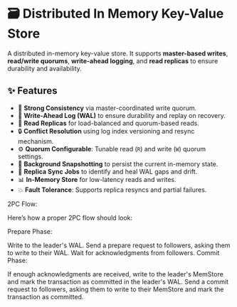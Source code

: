 # 🗃️ Distributed In Memory Key-Value Store

A distributed in-memory key-value store. It supports **master-based writes**, **read/write quorums**, **write-ahead logging**, and **read replicas** to ensure durability and availability.

## ✨ Features

- 🧠 **Strong Consistency** via master-coordinated write quorum.
- 🧾 **Write-Ahead Log (WAL)** to ensure durability and replay on recovery.
- 🔁 **Read Replicas** for load-balanced and quorum-based reads.
- 🔒 **Conflict Resolution** using log index versioning and resync mechanism.
- ⚙️  **Quorum Configurable**: Tunable read (`R`) and write (`W`) quorum settings.
- 🧠 **Background Snapshotting** to persist the current in-memory state.
- 🔄 **Replica Sync Jobs** to identify and heal WAL gaps and drift.
- 📊 **In-Memory Store** for low-latency reads and writes.
- 💥 **Fault Tolerance**: Supports replica resyncs and partial failures.



2PC Flow:

Here’s how a proper 2PC flow should look:

Prepare Phase:

Write to the leader's WAL.
Send a prepare request to followers, asking them to write to their WAL.
Wait for acknowledgments from followers.
Commit Phase:

If enough acknowledgments are received, write to the leader's MemStore and mark the transaction as committed in the leader's WAL.
Send a commit request to followers, asking them to write to their MemStore and mark the transaction as committed.




